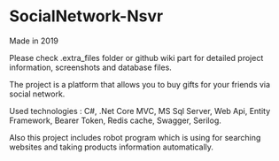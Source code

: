 # SocialNetwork-Nsvr

Made in 2019

Please check .extra_files folder or github wiki part for detailed project information, screenshots and database files.

The project is a platform that allows you to buy gifts for your friends via social network.

Used technologies : C#, .Net Core MVC, MS Sql Server, Web Api, Entity Framework, Bearer Token, Redis cache, Swagger, Serilog.

Also this project includes robot program which is using for searching websites and taking products information automatically.